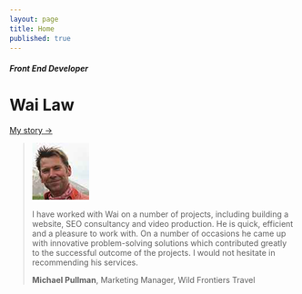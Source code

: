 ```yaml
---
layout: page
title: Home
published: true
---
```


##### Front End Developer
# Wai Law
[My story &rarr;](/about/)



> ![Michael Pullman](/images/testimonial-pics/mike-100x100.jpg "Michael Pullman")
>
> I have worked with Wai on a number of projects, including building a website, SEO consultancy and video production. He is quick, efficient and a pleasure to work with. On a number of
> occasions he came up with innovative problem-solving solutions which contributed greatly to the successful outcome of the projects. I would not hesitate in recommending his services.
>
> __Michael Pullman__, Marketing Manager, Wild Frontiers Travel
